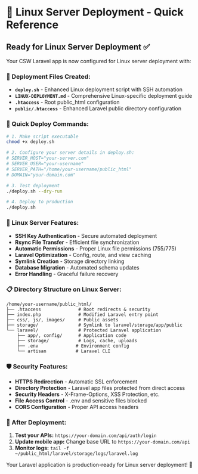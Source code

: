 # 🐧 Linux Server Deployment - Quick Reference

## Ready for Linux Server Deployment ✅

Your CSW Laravel app is now configured for Linux server deployment with:

### 📁 Deployment Files Created:
- **`deploy.sh`** - Enhanced Linux deployment script with SSH automation
- **`LINUX-DEPLOYMENT.md`** - Comprehensive Linux-specific deployment guide  
- **`.htaccess`** - Root public_html configuration
- **`public/.htaccess`** - Enhanced Laravel public directory configuration

### 🚀 Quick Deploy Commands:

```bash
# 1. Make script executable
chmod +x deploy.sh

# 2. Configure your server details in deploy.sh:
# SERVER_HOST="your-server.com"
# SERVER_USER="your-username" 
# SERVER_PATH="/home/your-username/public_html"
# DOMAIN="your-domain.com"

# 3. Test deployment
./deploy.sh --dry-run

# 4. Deploy to production
./deploy.sh
```

### 🔧 Linux Server Features:
- **SSH Key Authentication** - Secure automated deployment
- **Rsync File Transfer** - Efficient file synchronization
- **Automatic Permissions** - Proper Linux file permissions (755/775)
- **Laravel Optimization** - Config, route, and view caching
- **Symlink Creation** - Storage directory linking
- **Database Migration** - Automated schema updates
- **Error Handling** - Graceful failure recovery

### 📋 Directory Structure on Linux Server:
```
/home/your-username/public_html/
├── .htaccess              # Root redirects & security
├── index.php              # Modified Laravel entry point
├── css/, js/, images/     # Public assets
├── storage/               # Symlink to laravel/storage/app/public
└── laravel/               # Protected Laravel application
    ├── app/, config/      # Application code
    ├── storage/           # Logs, cache, uploads
    ├── .env              # Environment config
    └── artisan           # Laravel CLI
```

### 🛡️ Security Features:
- **HTTPS Redirection** - Automatic SSL enforcement
- **Directory Protection** - Laravel app files protected from direct access
- **Security Headers** - X-Frame-Options, XSS Protection, etc.
- **File Access Control** - .env and sensitive files blocked
- **CORS Configuration** - Proper API access headers

### 🔗 After Deployment:
1. **Test your APIs:** `https://your-domain.com/api/auth/login`
2. **Update mobile app:** Change base URL to `https://your-domain.com/api`
3. **Monitor logs:** `tail -f ~/public_html/laravel/storage/logs/laravel.log`

Your Laravel application is production-ready for Linux server deployment! 🎉